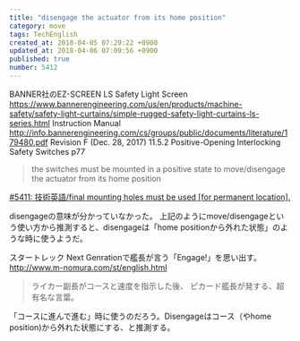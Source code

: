 ```yaml
---
title: "disengage the actuator from its home position"
category: move
tags: TechEnglish
created_at: 2018-04-05 07:29:22 +0900
updated_at: 2018-04-06 07:09:56 +0900
published: true
number: 5412
---
```


BANNER社のEZ-SCREEN LS Safety Light Screen
https://www.bannerengineering.com/us/en/products/machine-safety/safety-light-curtains/simple-rugged-safety-light-curtains-ls-series.html
Instruction Manual
http://info.bannerengineering.com/cs/groups/public/documents/literature/179480.pdf
Revision F (Dec. 28, 2017)
11.5.2 Positive-Opening Interlocking Safety Switches
p77

> the switches must be mounted in a positive state to move/disengage the actuator from its home position

[#5411:  技術英語/final mounting holes must be used [for permanent location].](/posts/5411) 

disengageの意味が分かっていなかった。
上記のようにmove/disengageという使い方から推測すると、disengageは「home positionから外れた状態」のような時に使うようだ。

スタートレック Next Genrationで艦長が言う「Engage!」を思い出す。
http://www.m-nomura.com/st/english.html
> ライカー副長がコースと速度を指示した後、 ピカード艦長が発する、超有名な言葉。

「コースに進んで進む」時に使うのだろう。Disengageはコース（やhome position)から外れた状態にする、と推測する。


